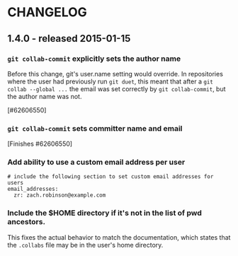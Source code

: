 # CHANGELOG

## 1.4.0 - released 2015-01-15

### `git collab-commit` explicitly sets the author name

Before this change, git's user.name setting would override. In
repositories where the user had previously run `git duet`, this meant
that after a `git collab --global ...` the email was set correctly by `git
collab-commit`, but the author name was not.

[#62606550]

### `git collab-commit` sets committer name and email

[Finishes #62606550]

### Add ability to use a custom email address per user

    # include the following section to set custom email addresses for users
    email_addresses:
      zr: zach.robinson@example.com

### Include the $HOME directory if it's not in the list of pwd ancestors.

This fixes the actual behavior to match the documentation, which states that the `.collabs` file may be in the user's home directory.
